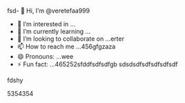 fsd- 👋 Hi, I’m @veretefaa999
- 👀 I’m interested in ...
- 🌱 I’m currently learning ...
- 💞️ I’m looking to collaborate on ...erter
- 📫 How to reach me ...456gfgzaza
- 😄 Pronouns: ...wee
- ⚡ Fun fact: ...465252sfddfsdfsdfgb
sdsdsdfsdfsdfsdfsdf
<!---dfdfgdfsd66dgj26132
veretefaa/veretefaa is a ✨ special ✨ repository because its `README.md3545` (t456his file) appears on your GitHub profile.
You can click the Preview link to take a look at your changes.
--->fdshy
5354354
